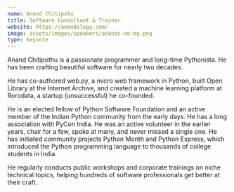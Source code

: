 ```yaml
---
name: Anand Chitipotu
title: Software Consultant & Trainer
website: https://anandology.com/
image: assets/images/speakers/anandc-no-bg.png
type: keynote
---
```


Anand Chitipothu is a passionate programmer and long-time Pythonista. He has been crafting beautiful software for nearly two decades.

He has co-authored web.py, a micro web framework in Python, built Open Library at the Internet Archive, and created a machine learning platform at Rorodata, a startup (unsuccessful) he co-founded.

He is an elected fellow of Python Software Foundation and an active member of the Indian Python community from the early days. He has a long association with PyCon India. He was an active volunteer in the earlier years, chair for a few, spoke at many, and never missed a single one. He has initiated community projects Python Month and Python Express, which introduced the Python programming language to thousands of college students in India.

He regularly conducts public workshops and corporate trainings on niche technical topics, helping hundreds of software professionals get better at their craft.
